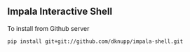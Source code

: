 ## Impala Interactive Shell

To install from Github server

```
pip install git+git://github.com/dknupp/impala-shell.git
```